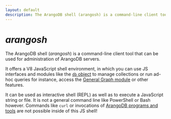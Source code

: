 ```yaml
---
layout: default
description: The ArangoDB shell (arangosh) is a command-line client tool that can be used for administration of ArangoDB servers
---
```

# _arangosh_

The ArangoDB shell (_arangosh_) is a command-line client tool that can be used
for administration of ArangoDB servers.

It offers a V8 JavaScript shell environment, in which you can use JS interfaces
and modules like the [`db` object](appendix-references-dbobject.html) to
manage collections or run ad-hoc queries for instance, access the
[General Graph module](graphs-general-graphs.html) or other features.

It can be used as interactive shell (REPL) as well as to execute a JavaScript
string or file. It is not a general command line like PowerShell or Bash however.
Commands like `curl` or invocations of [ArangoDB programs and tools](programs.html)
are not possible inside of this JS shell!
